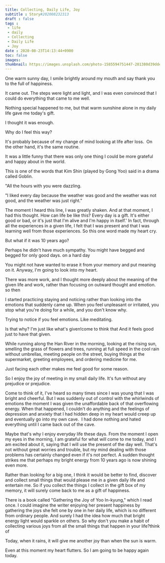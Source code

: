 ```yaml
---
title: Collecting, Daily Life, Joy
subtitle : Story#202008232313
draft : false
tags :
 - life
 - daily
 - Collecting
 - Daily Life
 - Joy
date : 2020-08-23T14:13:44+0900
toc: false
images: 
thumbnail: https://images.unsplash.com/photo-1585594751447-281380d39dde?ixlib=rb-1.2.1&q=80&fm=jpg&crop=entropy&cs=tinysrgb&w=1080&fit=max&ixid=eyJhcHBfaWQiOjE1NTU0OX0
---
```


One warm sunny day, I smile brightly around my mouth and say thank you to the full of happiness.  

It came out. The steps were light and light, and I was even convinced that I could do everything that came to me well.  

Nothing special happened to me, but that warm sunshine alone in my daily life gave me today's gift.  

I thought it was enough.  

Why do I feel this way?  

It's probably because of my change of mind looking at life after loss.  On the other hand, it's the same routine.  

It was a little funny that there was only one thing I could be more grateful and happy about in the world.  

This is one of the words that Kim Shin (played by Gong Yoo) said in a drama called Goblin.  

"All the hours with you were dazzling.  

"I liked every day because the weather was good and the weather was not good, and the weather was just right."  

The moment I heard this line, I was greatly shaken. And at that moment, I had this thought. How can life be like this? Every day is a gift. It's either good or bad, or it's just that I'm alive and I'm happy in itself.' In fact, through all the experiences in a given life, I felt that I was present and that I was learning well from those experiences. So this one word made my heart cry.  

But what if it was 10 years ago?  

Perhaps he didn't have much sympathy. You might have begged and begged for only good days. on a hard day  

You might not have wanted to erase it from your memory and put meaning on it. Anyway, I'm going to look into my heart.  

There was more work, and I thought more deeply about the meaning of the given life and work, rather than focusing on outward thought and emotion. so then  

I started practicing staying and noticing rather than looking into the emotions that suddenly came up. When you feel unpleasant or irritated, you stop what you're doing for a while, and you don't know why.  

Trying to notice if you feel emotions. Like meditating.  

Is that why? I'm just like what's given!come to think that And it feels good just to have that given.  

While running along the Han River in the morning, looking at the rising sun, smelling the grass of flowers and trees, running at full speed in the cool rain without umbrellas, meeting people on the street, buying things at the supermarket, greeting employees, and ordering medicine for me.  

Just facing each other makes me feel good for some reason.  

So I enjoy the joy of meeting in my small daily life. It's fun without any prejudice or prejudice.  

Come to think of it, I've heard so many times since I was young that I was bright and cheerful. But I was suddenly out of control with the whirlwinds of emotions the moment I was given the unaffordable back of that overflowing energy. When that happened, I couldn't do anything and the feelings of depression and anxiety that I had hidden deep in my heart would creep up and eventually go into my own cave.  I had done nothing and hated everything until I came back out of the cave.  

Maybe that's why I enjoy everyday life these days. From the moment I open my eyes in the morning, I am grateful for what will come to me today, and I am excited about it, saying that I will use the present of the day well. That's not without great worries and trouble, but my mind dealing with those problems has certainly changed even if it's not perfect. A sudden thought strikes me that perhaps my bright energy from 10 years ago is now shining even more.  

Rather than looking for a big one, I think it would be better to find, discover and collect small things that would please me in a given daily life and entertain me. So if you collect the things I collect in the gift box of my memory, it will surely come back to me as a gift of happiness.  

There is a book called "Gathering the Joy of Yoo In-kyung," which I read once. I could imagine the writer enjoying her present happiness by gathering the joys she felt one by one in her daily life, which is no different from ordinary people. And surely I had the idea how much that bright energy light would sparkle on others. So why don't you make a habit of collecting various joys from all the small things that happen in your life?think of  

Today, when it rains, it will give me another joy than when the sun is warm.  

Even at this moment my heart flutters. So I am going to be happy again today.  


